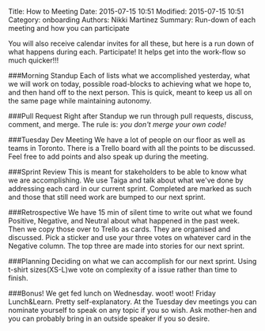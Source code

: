 Title: How to Meeting
Date: 2015-07-15 10:51
Modified: 2015-07-15 10:51
Category: onboarding
Authors: Nikki Martinez
Summary: Run-down of each meeting and how you can participate

You will also receive calendar invites for all these, but here is a run down of what happens during each. Participate! It helps get into the work-flow so much quicker!!!

###Morning Standup
Each of lists what we accomplished yesterday, what we will work on today, possible road-blocks to achieving what we hope to, and then hand off to the next person. This is quick, meant to keep us all on the same page while maintaining autonomy. 

###Pull Request
Right after Standup we run through pull requests, discuss, comment, and merge. The rule is: _you don't merge your own code!_

###Tuesday Dev Meeting
We have a lot of people on our floor as well as teams in Toronto. There is a Trello board with all the points to be discussed. Feel free to add points and also speak up during the meeting.

###Sprint Review
This is meant for stakeholders to be able to know what we are accomplishing. We use Taiga and talk about what we've done by addressing each card in our current sprint. Completed are marked as such and those that still need work are bumped to our next sprint. 

###Retrospective
We have 15 min of silent time to write out what we found Positive, Negative, and Neutral about what happened in the past week. Then we copy those over to Trello as cards. They are organised and discussed. Pick a sticker and use your three votes on whatever card in the Negative column. The top three are made into stories for our next sprint.

###Planning
Deciding on what we can accomplish for our next sprint. Using t-shirt sizes(XS-L)we vote on complexity of a issue rather than time to finish.

###Bonus!
We get fed lunch on Wednesday. woot! woot!
Friday Lunch&Learn. Pretty self-explanatory. At the Tuesday dev meetings you can nominate yourself to speak on any topic if you so wish. Ask mother-hen and you can probably bring in an outside speaker if you so desire.
